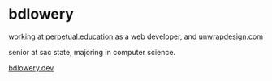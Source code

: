 # bdlowery

working at [perpetual.education](https://perpetual.education/) as a web developer, and [unwrapdesign.com](https://www.unwrapdesign.com/)

senior at sac state, majoring in computer science.

[bdlowery.dev](https://bdlowery.dev)
